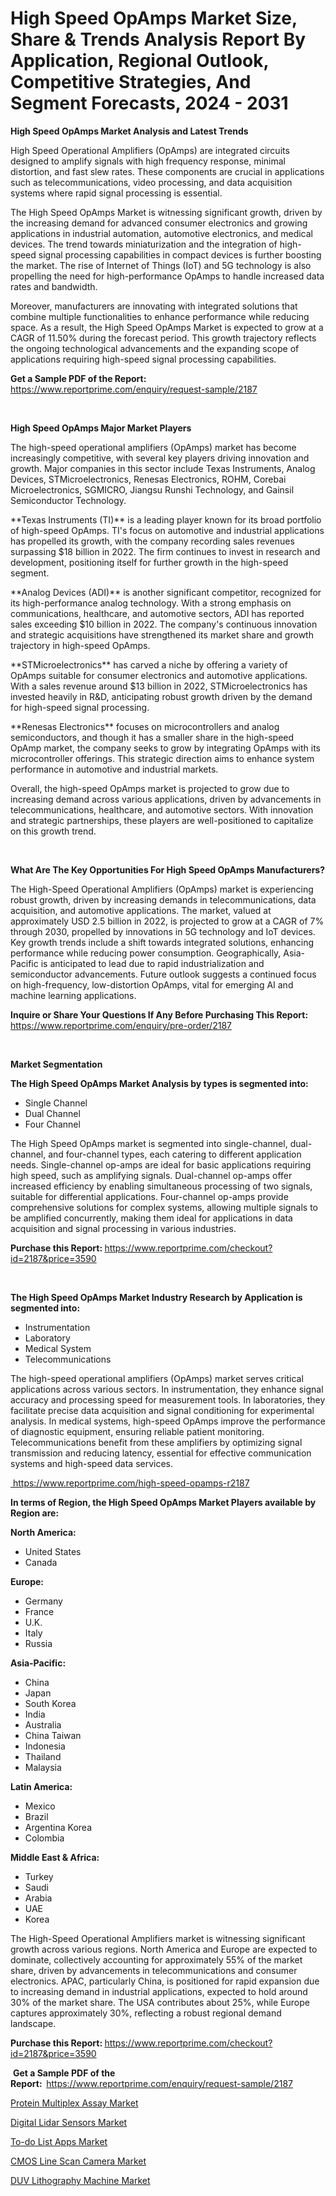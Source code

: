 <p><h1>High Speed OpAmps Market Size, Share & Trends Analysis Report By Application, Regional Outlook, Competitive Strategies, And Segment Forecasts, 2024 - 2031</h1></p><p><strong>High Speed OpAmps Market Analysis and Latest Trends</strong></p>
<p><p>High Speed Operational Amplifiers (OpAmps) are integrated circuits designed to amplify signals with high frequency response, minimal distortion, and fast slew rates. These components are crucial in applications such as telecommunications, video processing, and data acquisition systems where rapid signal processing is essential.</p><p>The High Speed OpAmps Market is witnessing significant growth, driven by the increasing demand for advanced consumer electronics and growing applications in industrial automation, automotive electronics, and medical devices. The trend towards miniaturization and the integration of high-speed signal processing capabilities in compact devices is further boosting the market. The rise of Internet of Things (IoT) and 5G technology is also propelling the need for high-performance OpAmps to handle increased data rates and bandwidth.</p><p>Moreover, manufacturers are innovating with integrated solutions that combine multiple functionalities to enhance performance while reducing space. As a result, the High Speed OpAmps Market is expected to grow at a CAGR of 11.50% during the forecast period. This growth trajectory reflects the ongoing technological advancements and the expanding scope of applications requiring high-speed signal processing capabilities.</p></p>
<p><strong>Get a Sample PDF of the Report:&nbsp;</strong> <a href="https://www.reportprime.com/enquiry/request-sample/2187">https://www.reportprime.com/enquiry/request-sample/2187</a></p>
<p>&nbsp;</p>
<p><strong>High Speed OpAmps Major Market Players</strong></p>
<p><p>The high-speed operational amplifiers (OpAmps) market has become increasingly competitive, with several key players driving innovation and growth. Major companies in this sector include Texas Instruments, Analog Devices, STMicroelectronics, Renesas Electronics, ROHM, Corebai Microelectronics, SGMICRO, Jiangsu Runshi Technology, and Gainsil Semiconductor Technology.</p><p>**Texas Instruments (TI)** is a leading player known for its broad portfolio of high-speed OpAmps. TI's focus on automotive and industrial applications has propelled its growth, with the company recording sales revenues surpassing $18 billion in 2022. The firm continues to invest in research and development, positioning itself for further growth in the high-speed segment.</p><p>**Analog Devices (ADI)** is another significant competitor, recognized for its high-performance analog technology. With a strong emphasis on communications, healthcare, and automotive sectors, ADI has reported sales exceeding $10 billion in 2022. The company's continuous innovation and strategic acquisitions have strengthened its market share and growth trajectory in high-speed OpAmps.</p><p>**STMicroelectronics** has carved a niche by offering a variety of OpAmps suitable for consumer electronics and automotive applications. With a sales revenue around $13 billion in 2022, STMicroelectronics has invested heavily in R&D, anticipating robust growth driven by the demand for high-speed signal processing.</p><p>**Renesas Electronics** focuses on microcontrollers and analog semiconductors, and though it has a smaller share in the high-speed OpAmp market, the company seeks to grow by integrating OpAmps with its microcontroller offerings. This strategic direction aims to enhance system performance in automotive and industrial markets.</p><p>Overall, the high-speed OpAmps market is projected to grow due to increasing demand across various applications, driven by advancements in telecommunications, healthcare, and automotive sectors. With innovation and strategic partnerships, these players are well-positioned to capitalize on this growth trend.</p></p>
<p>&nbsp;</p>
<p><strong>What Are The Key Opportunities For High Speed OpAmps Manufacturers?</strong></p>
<p><p>The High-Speed Operational Amplifiers (OpAmps) market is experiencing robust growth, driven by increasing demands in telecommunications, data acquisition, and automotive applications. The market, valued at approximately USD 2.5 billion in 2022, is projected to grow at a CAGR of 7% through 2030, propelled by innovations in 5G technology and IoT devices. Key growth trends include a shift towards integrated solutions, enhancing performance while reducing power consumption. Geographically, Asia-Pacific is anticipated to lead due to rapid industrialization and semiconductor advancements. Future outlook suggests a continued focus on high-frequency, low-distortion OpAmps, vital for emerging AI and machine learning applications.</p></p>
<p><strong>Inquire or Share Your Questions If Any Before Purchasing This Report:</strong> <a href="https://www.reportprime.com/enquiry/pre-order/2187">https://www.reportprime.com/enquiry/pre-order/2187</a></p>
<p>&nbsp;</p>
<p><strong>Market Segmentation</strong></p>
<p><strong>The High Speed OpAmps Market Analysis by types is segmented into:</strong></p>
<p><ul><li>Single Channel</li><li>Dual Channel</li><li>Four Channel</li></ul></p>
<p><p>The High Speed OpAmps market is segmented into single-channel, dual-channel, and four-channel types, each catering to different application needs. Single-channel op-amps are ideal for basic applications requiring high speed, such as amplifying signals. Dual-channel op-amps offer increased efficiency by enabling simultaneous processing of two signals, suitable for differential applications. Four-channel op-amps provide comprehensive solutions for complex systems, allowing multiple signals to be amplified concurrently, making them ideal for applications in data acquisition and signal processing in various industries.</p></p>
<p><strong>Purchase this Report:&nbsp;</strong><a href="https://www.reportprime.com/checkout?id=2187&price=3590">https://www.reportprime.com/checkout?id=2187&price=3590</a></p>
<p>&nbsp;</p>
<p><strong>The High Speed OpAmps Market Industry Research by Application is segmented into:</strong></p>
<p><ul><li>Instrumentation</li><li>Laboratory</li><li>Medical System</li><li>Telecommunications</li></ul></p>
<p><p>The high-speed operational amplifiers (OpAmps) market serves critical applications across various sectors. In instrumentation, they enhance signal accuracy and processing speed for measurement tools. In laboratories, they facilitate precise data acquisition and signal conditioning for experimental analysis. In medical systems, high-speed OpAmps improve the performance of diagnostic equipment, ensuring reliable patient monitoring. Telecommunications benefit from these amplifiers by optimizing signal transmission and reducing latency, essential for effective communication systems and high-speed data services.</p></p>
<p><a href="https://www.reportprime.com/high-speed-opamps-r2187">&nbsp;https://www.reportprime.com/high-speed-opamps-r2187</a></p>
<p><strong>In terms of Region, the High Speed OpAmps Market Players available by Region are:</strong></p>
<p>
    <p> <strong> North America: </strong>
        <ul>
            <li>United States</li>
            <li>Canada</li>
        </ul>
        </p> 
    <p> <strong> Europe: </strong>
        <ul>
            <li>Germany</li>
            <li>France</li>
            <li>U.K.</li>
            <li>Italy</li>
            <li>Russia</li>
        </ul>
        </p> 
    <p> <strong> Asia-Pacific: </strong>
        <ul>
            <li>China</li>
            <li>Japan</li>
            <li>South Korea</li>
            <li>India</li>
            <li>Australia</li>
            <li>China Taiwan</li>
            <li>Indonesia</li>
            <li>Thailand</li>
            <li>Malaysia</li>
        </ul>
        </p> 
    <p> <strong> Latin America: </strong>
        <ul>
            <li>Mexico</li>
            <li>Brazil</li>
            <li>Argentina Korea</li>
            <li>Colombia</li>
        </ul>
        </p> 
    <p> <strong> Middle East & Africa: </strong>
        <ul>
            <li>Turkey</li>
            <li>Saudi</li>
            <li>Arabia</li>
            <li>UAE</li>
            <li>Korea</li>
        </ul>
    </p>
    </p>
<p><p>The High-Speed Operational Amplifiers market is witnessing significant growth across various regions. North America and Europe are expected to dominate, collectively accounting for approximately 55% of the market share, driven by advancements in telecommunications and consumer electronics. APAC, particularly China, is positioned for rapid expansion due to increasing demand in industrial applications, expected to hold around 30% of the market share. The USA contributes about 25%, while Europe captures approximately 30%, reflecting a robust regional demand landscape.</p></p>
<p><strong>Purchase this Report: </strong><a href="https://www.reportprime.com/checkout?id=2187&price=3590">https://www.reportprime.com/checkout?id=2187&price=3590</a></p>
<p>&nbsp;<strong>Get a Sample PDF of the Report:&nbsp;&nbsp;</strong><a href="https://www.reportprime.com/enquiry/request-sample/2187">https://www.reportprime.com/enquiry/request-sample/2187</a></p>
<p><strong></strong></p>
<p><p><a href="https://issuu.com/reportprime-2/docs/protein-multiplex-assay-market-size_61c12a34384029">Protein Multiplex Assay Market</a></p><p><a href="https://github.com/SamiaAhmed361/Market-Research-Report-List-1/blob/main/digital-lidar-sensors-market.md">Digital Lidar Sensors Market</a></p><p><a href="https://medium.com/@lynnullrich2023/to-do-list-apps-market-size-growth-trends-statistics-forecasts-2024-2031-6416520c6c77">To-do List Apps Market</a></p><p><a href="https://www.linkedin.com/pulse/cmos-line-scan-camera-market-global-trends-forecast-2024-2031-a4ebe?trackingId=vl4AUGj6QBilTJBlNBq08w%3D%3D">CMOS Line Scan Camera Market</a></p><p><a href="https://github.com/JubayerMia832/Market-Research-Report-List-1/blob/main/duv-lithography-machine-market.md">DUV Lithography Machine Market</a></p></p>